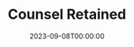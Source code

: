 ---
title: Counsel Retained
date: 2023-09-08T00:00:00
opening_date: 1930-04-15
closing_date:
layout: productions
playbill:
Theatre: Theatre Jacksonville
cast:
- Peg Woffington: Birsa Shepard
- Edmund Burke: Carl Cesery
- Richard Greville: Charlie Tutewiler
crew:
- Director: Gertrude F. Jacobi
- Props:
  - Jeannette Grether Borum
  - John Richard Grether
- Staging: Margaret Pumpelly
- Staging Assistant:
  - Carl Cesery
  - Martin S. Fabian
  - Ralph Cooper
---
